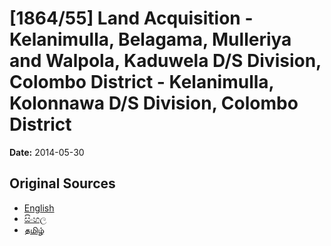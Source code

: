 # [1864/55] Land Acquisition - Kelanimulla, Belagama, Mulleriya and Walpola, Kaduwela D/S Division, Colombo District - Kelanimulla, Kolonnawa D/S Division, Colombo District

**Date:** 2014-05-30

## Original Sources

- [English](https://documents.gov.lk/view/extra-gazettes/2014/5/1864-55_E.pdf)
- [සිංහල](https://documents.gov.lk/view/extra-gazettes/2014/5/1864-55_S.pdf)
- [தமிழ்](https://documents.gov.lk/view/extra-gazettes/2014/5/1864-55_T.pdf)
